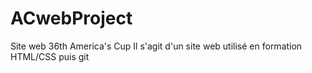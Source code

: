 # ACwebProject
Site web 36th America's Cup
Il s'agit d'un site web utilisé en formation HTML/CSS puis git
